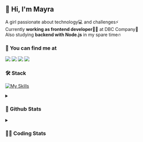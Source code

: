 ## 👋 Hi, I'm Mayra

A girl passionate about technology💻 and challenges⚡  
Currently **working as frontend developer**👩‍💻 at DBC Company🚀  
Also studying **backend with Node.js** in my spare time🔥  

### 💬 You can find me at

<a href="https://mayra.dev" target="_blank" rel="noopener"><img src="https://img.shields.io/badge/-mayra.dev-005FED?style=flat&logo=Google-chrome&logoColor=white"/></a>
<a href="https://linkedin.com/in/mayraamaral" target="_blank" rel="noopener"><img src="https://img.shields.io/badge/-/mayraamaral-0077B5?style=flat&logo=Linkedin&logoColor=white"/></a>
<a href="mailto:mayra@mayra.dev" target="_blank" rel="noopener"><img src="https://img.shields.io/badge/-mayra@mayra.dev-D14836?style=flat&logo=Gmail&logoColor=white"/></a>
<a href="" target="_blank" rel="noopener"><img src="https://img.shields.io/badge/-mayra%230179-7289DA?style=flat&logo=Discord&logoColor=white"/></a>

### 🛠️ Stack

[![My Skills](https://skillicons.dev/icons?i=react,redux,styledcomponents,html,css,sass,js,ts,py,nodejs,git,linux,bash,figma)](https://skillicons.dev)

<details>
    <summary><h3>📌 Github Stats</h3></summary>
  <table>
      <td><img height="160em" src="https://github-readme-stats.vercel.app/api?username=mayraamaral&show_icons=true&theme=algolia&hide_border=true&hide=stars&count_private=true" alt="Readme stats"></td>
      <td><img height="160em" src="https://github-readme-stats.vercel.app/api/top-langs/?username=mayraamaral&&layout=compact&&theme=algolia&hide_border=true&langs_count=6" alt="Language stats"></td>
  </table>

  <p align="center">
    <img src="https://github-readme-streak-stats.herokuapp.com?user=mayraamaral&theme=dark&hide_border=true&date_format=j%20M%5B%20Y%5D&locale=pt-br&background=050F2C&ring=0195DD&fire=23AA7D&currStreakLabel=23AA7D" alt="Streak stats">
  </p> 
</details>

<details>
  <summary><h3>👩‍💻 Coding Stats</h3></summary>
  
  <!--START_SECTION:waka-->
![Code Time](http://img.shields.io/badge/Code%20Time-22%20hrs%2038%20mins-blue)

**🐱 My GitHub Data** 

> 📦 573.3 kB Used in GitHub's Storage 
 > 
> 🏆 103 Contributions in the Year 2023
 > 
> 🚫 Not Opted to Hire
 > 
> 📜 37 Public Repositories 
 > 
> 🔑 23 Private Repositories 
 > 
**I'm an Early 🐤** 

```text
🌞 Morning                61 commits          ███░░░░░░░░░░░░░░░░░░░░░░   10.36 % 
🌆 Daytime                236 commits         ██████████░░░░░░░░░░░░░░░   40.07 % 
🌃 Evening                239 commits         ██████████░░░░░░░░░░░░░░░   40.58 % 
🌙 Night                  53 commits          ██░░░░░░░░░░░░░░░░░░░░░░░   09.00 % 
```
📅 **I'm Most Productive on Wednesday** 

```text
Monday                   102 commits         ████░░░░░░░░░░░░░░░░░░░░░   17.32 % 
Tuesday                  93 commits          ████░░░░░░░░░░░░░░░░░░░░░   15.79 % 
Wednesday                108 commits         █████░░░░░░░░░░░░░░░░░░░░   18.34 % 
Thursday                 105 commits         ████░░░░░░░░░░░░░░░░░░░░░   17.83 % 
Friday                   63 commits          ███░░░░░░░░░░░░░░░░░░░░░░   10.70 % 
Saturday                 44 commits          ██░░░░░░░░░░░░░░░░░░░░░░░   07.47 % 
Sunday                   74 commits          ███░░░░░░░░░░░░░░░░░░░░░░   12.56 % 
```


📊 **This Week I Spent My Time On** 

```text
🕑︎ Time Zone: America/Sao_Paulo

💬 Programming Languages: 
JavaScript               27 mins             ████████████████████████░   96.22 % 
CSS                      0 secs              █░░░░░░░░░░░░░░░░░░░░░░░░   02.42 % 
HTML                     0 secs              ░░░░░░░░░░░░░░░░░░░░░░░░░   01.36 % 

🔥 Editors: 
VS Code                  28 mins             █████████████████████████   100.00 % 

🐱‍💻 Projects: 
calculator               11 mins             ██████████░░░░░░░░░░░░░░░   39.47 % 
aula01                   10 mins             █████████░░░░░░░░░░░░░░░░   37.29 % 
task01-Js-main           6 mins              ██████░░░░░░░░░░░░░░░░░░░   23.24 % 

💻 Operating System: 
Linux                    28 mins             █████████████████████████   100.00 % 
```

**I Mostly Code in HTML** 

```text
HTML                     76 repos            █████████░░░░░░░░░░░░░░░░   34.23 % 
JavaScript               68 repos            ████████░░░░░░░░░░░░░░░░░   30.63 % 
TypeScript               57 repos            ██████░░░░░░░░░░░░░░░░░░░   25.68 % 
CSS                      16 repos            ██░░░░░░░░░░░░░░░░░░░░░░░   07.21 % 
SCSS                     1 repo              ░░░░░░░░░░░░░░░░░░░░░░░░░   00.45 % 
```




 Last Updated on 26/02/2023 18:36:33 UTC
<!--END_SECTION:waka-->

</details>
